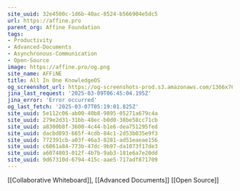 ```yaml
---
site_uuid: 32e4500c-1d6b-40ac-8524-b566904e5dc5
url: https://affine.pro
parent_org: Affine Foundation
tags:
- Productivity
- Advanced-Documents
- Asynchronous-Communication
- Open-Source
image: https://affine.pro/og.png
site_name: AFFiNE
title: All In One KnowledgeOS
og_screenshot_url: https://og-screenshots-prod.s3.amazonaws.com/1366x768/80/false/beacad3f444fa77926fe27db0e81be5e8a3e2e77be4fb4fcca12eb781393b5cb.jpeg
jina_last_request: '2025-03-09T06:45:04.195Z'
jina_error: 'Error occurred'
og_last_fetch: '2025-03-07T05:19:01.825Z'
site_uuid: 5e112c06-ab00-40b8-9895-05271a679c4a
site_uuid: 279e2d31-31bb-48ec-b0d0-38be58cc71cb
site_uuid: a8300b8f-3600-4c44-b1e6-dea751295fed
site_uuid: dacbd893-665f-4cdb-84c1-2d53b035e9f3
site_uuid: 772391cb-a03f-46a3-8281-ad51eaeae156
site_uuid: c6861a84-773b-47dc-9b97-da1073f17de3
site_uuid: a6074803-012f-4b7b-9ab3-181e6a7e20dd
site_uuid: 9d67310d-6794-415c-aae5-717adf871709
---
```

[[Collaborative Whiteboard]], [[Advanced Documents]]
[[Open Source]]
